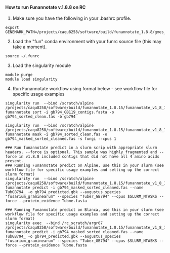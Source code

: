 #### How to run Funannotate v.1.8.8 on RC

1. Make sure you have the following in your .bashrc profile.
``` 
export GENEMARK_PATH=/projects/caqu8258/software/build/funannotate_1.8.8/gmes_linux_64/
```
2. Load the "fun" conda environment with your funrc source file (this may take a moment).
```
source ~/.funrc
```

3. Load the singularity module
``` 
module purge
module load singularity
```

4. Run Funannotate workflow using format below - see workflow file for specific usage examples

```
singularity run  --bind /scratch/alpine /projects/caqu8258/software/build/funannotate_1.8.15/funannotate_v1_8_15.sif funannotate sort -i gb794_GB119_contigs.fasta -o gb794_sorted_clean.fas -b gb794

singularity run  --bind /scratch/alpine /projects/caqu8258/software/build/funannotate_1.8.15/funannotate_v1_8_15.sif funannotate mask -i gb794_sorted_clean.fas -o gb794_masked_sorted_cleaned.fas -s fungi --cpus 1

### Run funannotate predict in a slurm scrip with appropriate slurm headers. --force is optional. This sample was highly fragmented and --force in v1.8.8 included contigs that did not have all 4 amino acids present.
### Running Funannotate predict on Alpine, use this in your slurm (see workflow file for specific usage examples and setting up the correct slurm format)
singularity run  --bind /scratch/alpine /projects/caqu8258/software/build/funannotate_1.8.15/funannotate_v1_8_15.sif funannotate predict -i gb794_masked_sorted_cleaned.fas --name TubGB794_ -o gb794_predicted.gbk --augustus_species "fusarium_graminearum" --species "Tuber_GB794" --cpus $SLURM_NTASKS --force --protein_evidence Tubme.fasta

### Running Funannotate predict on Blanca, use this in your slurm (see workflow file for specific usage examples and setting up the correct slurm format)
singularity exec  --bind /rc_scratch/argr67 /projects/caqu8258/software/build/funannotate_1.8.15/funannotate_v1_8_15.sif funannotate predict -i gb794_masked_sorted_cleaned.fas --name TubGB794_ -o gb794_predicted.gbk --augustus_species "fusarium_graminearum" --species "Tuber_GB794" --cpus $SLURM_NTASKS --force --protein_evidence Tubme.fasta
```

 
